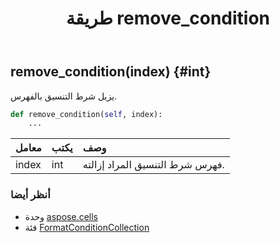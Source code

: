 ﻿---
title: طريقة remove_condition
second_title: Aspose.Cells for Python via .NET API المراجع
description:
type: docs
weight: 70
url: /ar/python-net/aspose.cells/formatconditioncollection/remove_condition/
is_root: false
---
##  remove_condition(index) {#int}
يزيل شرط التنسيق بالفهرس.



```python
def remove_condition(self, index):
    ...
```


| معامل| يكتب| وصف|
| :- | :- | :- |
| index | int | فهرس شرط التنسيق المراد إزالته.|



###  أنظر أيضا
* وحدة [aspose.cells](../../)
* فئة [FormatConditionCollection](/cells/ar/python-net/aspose.cells/formatconditioncollection)
